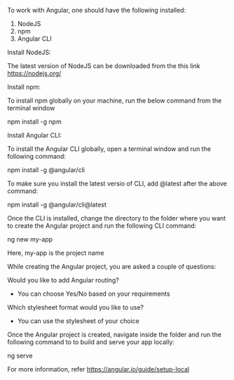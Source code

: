 To work with Angular, one should have the following installed:
1. NodeJS
2. npm
3. Angular CLI

Install NodeJS:

The latest version of NodeJS can be downloaded from the this link https://nodejs.org/

Install npm:

To install npm globally on your machine, run the below command from the terminal window

npm install -g npm

Install Angular CLI:

To install the Angular CLI globally, open a terminal window and run the following command:

npm install -g @angular/cli

To make sure you install the latest versio of CLI, add @latest after the above command:

npm install -g @angular/cli@latest

Once the CLI is installed, change the directory to the folder where you want to create the Angular project and run the following CLI command:

ng new my-app

Here, my-app is the project name

While creating the Angular project, you are asked a couple of questions:

Would you like to add Angular routing?
- You can choose Yes/No based on your requirements

Which stylesheet format would you like to use?
- You can use the stylesheet of your choice

Once the Angular project is created, navigate inside the folder and run the following command to to build and serve your app locally:

ng serve

For more information, refer https://angular.io/guide/setup-local
